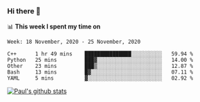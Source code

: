 ### Hi there 👋

📊 **This week I spent my time on**
<!--START_SECTION:waka-->
```text
Week: 18 November, 2020 - 25 November, 2020

C++      1 hr 49 mins    ███████████████░░░░░░░░░░   59.94 % 
Python   25 mins         ███▓░░░░░░░░░░░░░░░░░░░░░   14.00 % 
Other    23 mins         ███▒░░░░░░░░░░░░░░░░░░░░░   12.87 % 
Bash     13 mins         █▓░░░░░░░░░░░░░░░░░░░░░░░   07.11 % 
YAML     5 mins          ▓░░░░░░░░░░░░░░░░░░░░░░░░   02.92 % 
```
<!--END_SECTION:waka-->


[![Paul's github stats](https://github-readme-stats.vercel.app/api?username=mickeyouyou&theme=dracula&show_icons=true)](https://github.com/anuraghazra/github-readme-stats)
